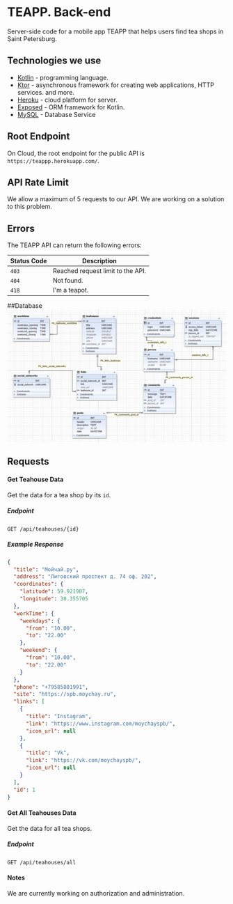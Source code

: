 # TEAPP. Back-end

Server-side code for a mobile app TEAPP that helps users find tea shops in Saint Petersburg.

## Technologies we use
- [Kotlin](https://kotlinlang.org/) - programming language.
- [Ktor](https://ktor.io/) - asynchronous framework for creating web applications, HTTP services. and more.
- [Heroku](https://www.heroku.com/) - cloud platform for server.
- [Exposed](https://github.com/JetBrains/Exposed) - ORM framework for Kotlin.
- [MySQL](https://www.mysql.com/) - Database Service

## Root Endpoint

On Cloud, the root endpoint for the public API is `https://teappp.herokuapp.com/`.

## API Rate Limit

We allow a maximum of 5 requests to our API. We are working on a solution to this problem.

## Errors

The TEAPP API can return the following errors:

| Status Code | Description                                                           |
| ----------- | --------------------------------------------------------------------- |
| `403`       | Reached request limit to the API.                                     |
| `404`       | Not found.                                                            |
| `418`       | I'm a teapot.                                                         |

##Database
![alt text](dbd.png "Database Diagram")

## Requests

#### Get Teahouse Data

Get the data for a tea shop by its `id`.

##### Endpoint

`GET /api/teahouses/{id}`

##### Example Response

```json
{
  "title": "Мойчай.ру",
  "address": "Лиговский проспект д. 74 оф. 202",
  "coordinates": {
    "latitude": 59.921907,
    "longitude": 30.355705
  },
  "workTime": {
    "weekdays": {
      "from": "10.00",
      "to": "22.00"
    },
    "weekend": {
      "from": "10.00",
      "to": "22.00"
    }
  },
  "phone": "+79585801991",
  "site": "https://spb.moychay.ru",
  "links": [
    {
      "title": "Instagram",
      "link": "https://www.instagram.com/moychayspb/",
      "icon_url": null
    },
    {
      "title": "Vk",
      "link": "https://vk.com/moychayspb/",
      "icon_url": null
    }
  ],
  "id": 1
}
```

#### Get All Teahouses Data

Get the data for all tea shops.

##### Endpoint

`GET /api/teahouses/all`

#### Notes

We are currently working on authorization and administration.